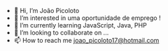 - 👋 Hi, I’m João Picoloto
- 👀 I’m interested in uma oportunidade de emprego !
- 🌱 I’m currently learning JavaScript, Java, PHP
- 💞️ I’m looking to collaborate on ...
- 📫 How to reach me joao_picoloto17@hotmail.com

<!---
Picoloto17/Picoloto17 is a ✨ special ✨ repository because its `README.md` (this file) appears on your GitHub profile.
You can click the Preview link to take a look at your changes.
--->
